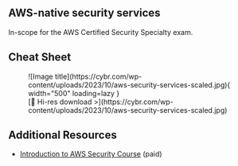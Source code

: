 ## AWS-native security services

In-scope for the AWS Certified Security Specialty exam.

## Cheat Sheet
<figure markdown>
  ![Image title](https://cybr.com/wp-content/uploads/2023/10/aws-security-services-scaled.jpg){ width="500" loading=lazy }
    <figcaption>[💾 Hi-res download >](https://cybr.com/wp-content/uploads/2023/10/aws-security-services-scaled.jpg)</figcaption>
</figure>

## Additional Resources

- [Introduction to AWS Security Course](https://cybr.com/courses/introduction-to-aws-security/) (paid)